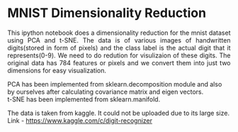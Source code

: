 # MNIST Dimensionality Reduction

<p align="justify">
This ipython notebook does a dimensionality reduction for the mnist dataset using PCA and t-SNE. The data is of various images of handwritten 
digits(stored in form of pixels) and the class label is the actual digit that it represents(0-9). We need to do redution for visulizaion of these digits.
The original data has 784 features or pixels and we convert them into just two dimensions for easy visualization.
</p>

PCA has been implemented from sklearn.decomposition module and also by ourselves after calculating covariance matrix and eigen vectors.<br>
t-SNE has been implemented from sklearn.manifold.

The data is taken from kaggle. It could not be uploaded due to its large size.
Link - https://www.kaggle.com/c/digit-recognizer
